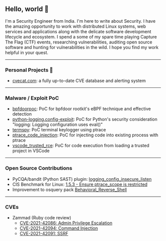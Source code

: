 ## Hello, world 👋
I'm a Security Engineer from India. I'm here to write about Security. I have the amazing opportunity to work with distributed Linux systems, web services and applications along with the delicate software development lifecycle and ecosystem. I spend a some of my spare time playing Capture The Flag (CTF) events, researching vulnerabilities, auditing open source software and hunting for vulnerabilities in the wild. I hope you find my work helpful in your quest.

---

### Personal Projects 🔭

- [cvecat.com](https://cvecat.com): a fully up-to-date CVE database and alerting system

---

### Malware / Exploit PoC

- [bpfdoorpoc](https://github.com/raj3shp/bpfdoorpoc): PoC for bpfdoor rootkit's eBPF technique and effective detection
- [python-logging.config-exploit](https://github.com/raj3shp/python-logging.config-exploit): PoC for Python's security consideration "logging: Logging configuration uses eval()"
- [termspy](https://github.com/raj3shp/termspy): PoC terminal keylogger using ptrace
- [ptrace_code_injection](https://github.com/raj3shp/ptrace_code_injection): PoC for injecting code into existing process with ptrace
- [vscode_trusted_rce](https://github.com/raj3shp/vscode_trusted_rce): PoC for code execution from loading a trusted project in VSCode

---

### Open Source Contributions

- PyCQA/bandit (Python SAST) plugin: [logging_config_insecure_listen](https://github.com/PyCQA/bandit/blob/main/bandit/plugins/logging_config_insecure_listen.py#L1)
- CIS Benchmark for Linux: [1.5.3 - Ensure ptrace_scope is restricted](https://workbench.cisecurity.org/sections/1985936/recommendations/3181744)
- Improvement to osquery pack [Behavioral_Reverse_Shell](https://github.com/osquery/osquery/pull/7567)

---

### CVEs

- Zammad (Ruby code review)
  - [CVE-2021-42086: Admin Privilege Escalation](https://zammad.com/en/advisories/zaa-2021-09)
  - [CVE-2021-42094: Command Injection](https://zammad.com/en/advisories/zaa-2021-18)
  - [CVE-2021-42091: SSRF](https://zammad.com/en/advisories/zaa-2021-08)



<!--
**raj3shp/raj3shp** is a ✨ _special_ ✨ repository because its `README.md` (this file) appears on your GitHub profile.

Here are some ideas to get you started:

- 🔭 I’m currently working on ...
- 🌱 I’m currently learning ...
- 👯 I’m looking to collaborate on ...
- 🤔 I’m looking for help with ...
- 💬 Ask me about ...
- 📫 How to reach me: ...
- 😄 Pronouns: ...
- ⚡ Fun fact: ...
-->
